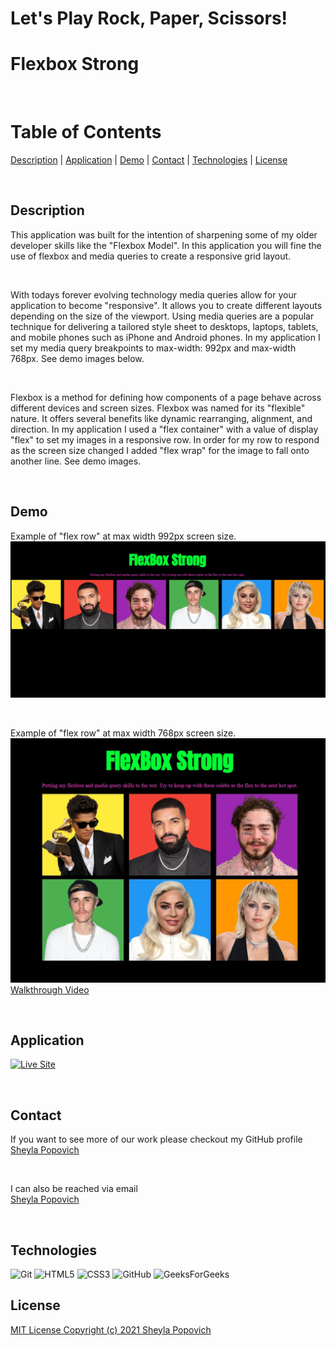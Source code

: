 # Let's Play Rock, Paper, Scissors!

# **Flexbox Strong**
<br>


# **Table of Contents**
[Description](#description) |
[Application](#application) |
[Demo](#demo) |
[Contact](#contact) |
[Technologies](#technologies) |
[License](#license)

<br>

## **Description**
This application was built for the intention of sharpening some of my older developer skills like the "Flexbox Model". In this application you will fine the use of flexbox and media queries to create a responsive grid layout.

<br>

With todays forever evolving technology media queries allow for your application to become "responsive". It allows you to create different layouts depending on the size of the viewport. Using media queries are a popular technique for delivering a tailored style sheet to desktops, laptops, tablets, and mobile phones such as iPhone and Android phones. In my application I set my media query breakpoints to max-width: 992px and max-width 768px. See demo images below.

<br>


 Flexbox is a method for defining how components of a page behave across different devices and screen sizes. Flexbox was named for its "flexible" nature. It offers several benefits like dynamic rearranging, alignment, and direction. In my application I used a "flex container" with a value of display "flex" to set my images in a responsive row. In order for my row to respond as the screen size changed I added "flex wrap" for the image to fall onto another line. See demo images.



<br>

## **Demo**
 Example of "flex row" at max width 992px screen size.
![demo_pic](https://github.com/SheylaPopovich/flexbox-strong/blob/dd15614c0cc7eafd66591c7edb36a90fb84de800/Images/demo-full-pg.jpg)
<br>

<br>

Example of "flex row" at max width 768px screen size.
![demo_pic](https://github.com/SheylaPopovich/flexbox-strong/blob/dd15614c0cc7eafd66591c7edb36a90fb84de800/Images/demo-half-pg.jpg)
[Walkthrough Video](https://drive.google.com/file/d/1XTwZkhV7pLR4Y3hKoevxNGclxcKsGjWJ/view?usp=sharing)

<br>

## **Application**

<a href=" https://sheylapopovich.github.io/flexbox-strong/"><img src="https://img.shields.io/badge/-👉 See Live Site-success?style=for-the-badge"  alt="Live Site" /></a>

 <br>
 
## **Contact**

If you want to see more of our work please checkout my GitHub profile<br>
[Sheyla Popovich](https://github.com/SheylaPopovich) 

<br>

I can also be reached via email<br>
[Sheyla Popovich](mailto:sheylapopovich@gmail.com) 

<br>


## **Technologies**
![Git](https://img.shields.io/badge/git-%23F05033.svg?style=for-the-badge&logo=git&logoColor=white)
![HTML5](https://img.shields.io/badge/html5-%23E34F26.svg?style=for-the-badge&logo=html5&logoColor=white)
![CSS3](https://img.shields.io/badge/css3-%231572B6.svg?style=for-the-badge&logo=css3&logoColor=white)
![GitHub](https://img.shields.io/badge/github-%23121011.svg?style=for-the-badge&logo=github&logoColor=white)
![GeeksForGeeks](https://img.shields.io/badge/GeeksforGeeks-gray?style=for-the-badge&logo=geeksforgeeks&logoColor=35914c)

## **License**

[MIT License Copyright (c) 2021 Sheyla Popovich](LICENSE)
